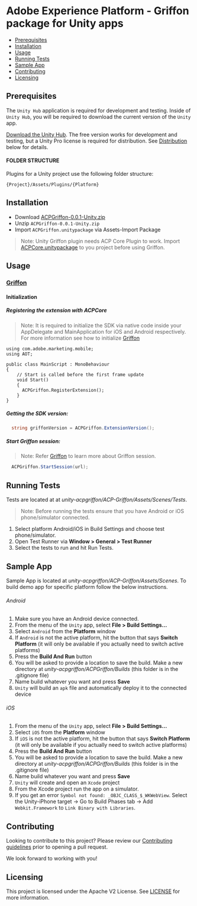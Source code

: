 # Adobe Experience Platform - Griffon package for Unity apps

- [Prerequisites](#prerequisites)
- [Installation](#installation)
- [Usage](#usage)
- [Running Tests](#running-tests)
- [Sample App](#sample-app)
- [Contributing](#contributing)
- [Licensing](#licensing)

## Prerequisites

The `Unity Hub` application is required for development and testing. Inside of `Unity Hub`, you will be required to download the current version of the `Unity` app.

[Download the Unity Hub](http://unity3d.com/unity/download). The free version works for development and testing, but a Unity Pro license is required for distribution. See [Distribution](#distribution) below for details.

#### FOLDER STRUCTURE
Plugins for a Unity project use the following folder structure:

`{Project}/Assets/Plugins/{Platform}`

## Installation

- Download [ACPGriffon-0.0.1-Unity.zip](https://github.com/adobe/unity-acpgriffon/tree/master/bin/ACPGriffon-0.0.1-Unity.zip) 
- Unzip `ACPGriffon-0.0.1-Unity.zip`
- Import `ACPGriffon.unitypackage` via Assets-Import Package
> Note: Unity Griffon plugin needs ACP Core Plugin to work. Import [ACPCore.unitypackage](https://github.com/adobe/unity-acpcore#installation) to you project before using Griffon.

## Usage

### [Griffon](https://aep-sdks.gitbook.io/docs/beta/project-griffon)

#### Initialization

##### Registering the extension with ACPCore
> Note: It is required to initialize the SDK via native code inside your AppDelegate and MainApplication for iOS and Android respectively. For more information see how to initialize [Griffon](https://aep-sdks.gitbook.io/docs/beta/project-griffon/set-up-project-griffon#add-project-griffon-extension-to-your-app)
```
using com.adobe.marketing.mobile;
using AOT;

public class MainScript : MonoBehaviour
{
    // Start is called before the first frame update
    void Start()
    {   
      ACPGriffon.RegisterExtension();
    }
}
```

##### Getting the SDK version:
```cs
  string griffonVersion = ACPGriffon.ExtensionVersion();
```

##### Start Griffon session:
> Note: Refer [Griffon](https://aep-sdks.gitbook.io/docs/beta/project-griffon/set-up-project-griffon#add-project-griffon-extension-to-your-app) to learn more about Griffon session.
```cs
  ACPGriffon.StartSession(url);
```

## Running Tests
Tests are located at at *unity-acpgriffon/ACP-Griffon/Assets/Scenes/Tests*.
> Note: Before running the tests ensure that you have Android or iOS phone/simulator connected.

1. Select platform Android/iOS in Build Settings and choose test phone/simulator.
1. Open Test Runner via __Window > General > Test Runner__
1. Select the tests to run and hit Run Tests.

## Sample App
Sample App is located at *unity-acpgriffon/ACP-Griffon/Assets/Scenes*.
To build demo app for specific platform follow the below instructions.

###### Android
1. Make sure you have an Android device connected.
1. From the menu of the `Unity` app, select __File > Build Settings...__
1. Select `Android` from the __Platform__ window
1. If `Android` is not the active platform, hit the button that says __Switch Platform__ (it will only be available if you actually need to switch active platforms)
1. Press the __Build And Run__ button
1. You will be asked to provide a location to save the build. Make a new directory at *unity-acpgriffon/ACPGriffon/Builds* (this folder is in the .gitignore file)
1. Name build whatever you want and press __Save__
1. `Unity` will build an `apk` file and automatically deploy it to the connected device

###### iOS
1. From the menu of the `Unity` app, select __File > Build Settings...__
1. Select `iOS` from the __Platform__ window
1. If `iOS` is not the active platform, hit the button that says __Switch Platform__ (it will only be available if you actually need to switch active platforms)
1. Press the __Build And Run__ button
1. You will be asked to provide a location to save the build. Make a new directory at *unity-acpgriffon/ACPGriffon/Builds* (this folder is in the .gitignore file)
1. Name build whatever you want and press __Save__
1. `Unity` will create and open an `Xcode` project
1. From the Xcode project run the app on a simulator.
1. If you get an error `Symbol not found: _OBJC_CLASS_$_WKWebView`. Select the Unity-iPhone target -> Go to Build Phases tab -> Add `Webkit.Framework` to `Link Binary with Libraries`.


## Contributing

Looking to contribute to this project? Please review our [Contributing guidelines](.github/CONTRIBUTING.md) prior to opening a pull request.  

We look forward to working with you!

## Licensing
This project is licensed under the Apache V2 License. See [LICENSE](LICENSE) for more information.
